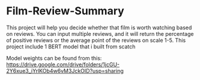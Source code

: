 # Film-Review-Summary

This project will help you decide whether that film is worth watching based on reviews. You can input multiple reviews, and it will return the percentage of positive reviews or the average point of the reviews on scale 1-5. This project include 1 BERT model that i built from scatch


Model weights can be found from this: https://drive.google.com/drive/folders/1jcGU-2Y6xue3_iYrlKOb4w6vM3JckOID?usp=sharing
